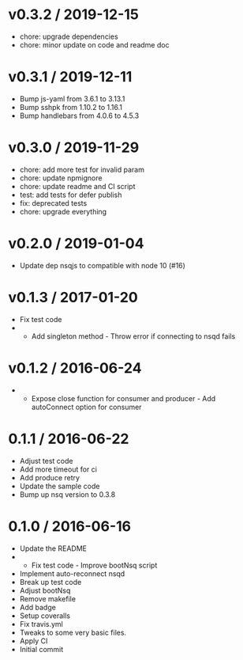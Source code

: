 
v0.3.2 / 2019-12-15
==================

  * chore: upgrade dependencies
  * chore: minor update on code and readme doc

v0.3.1 / 2019-12-11
==================

  * Bump js-yaml from 3.6.1 to 3.13.1
  * Bump sshpk from 1.10.2 to 1.16.1
  * Bump handlebars from 4.0.6 to 4.5.3

v0.3.0 / 2019-11-29
==================

  * chore: add more test for invalid param
  * chore: update npmignore
  * chore: update readme and CI script
  * test: add tests for defer publish
  * fix: deprecated tests
  * chore: upgrade everything

v0.2.0 / 2019-01-04
===================

  * Update dep nsqjs to compatible with node 10 (#16)

v0.1.3 / 2017-01-20
===================

  * Fix test code
  * - Add singleton method - Throw error if connecting to nsqd fails

v0.1.2 / 2016-06-24
===================

  * - Expose close function for consumer and producer - Add autoConnect option for consumer

0.1.1 / 2016-06-22
==================

  * Adjust test code
  * Add more timeout for ci
  * Add produce retry
  * Update the sample code
  * Bump up nsq version to 0.3.8

0.1.0 / 2016-06-16
==================

  * Update the README
  * - Fix test code - Improve bootNsq script
  * Implement auto-reconnect nsqd
  * Break up test code
  * Adjust bootNsq
  * Remove makefile
  * Add badge
  * Setup coveralls
  * Fix travis.yml
  * Tweaks to some very basic files.
  * Apply CI
  * Initial commit
